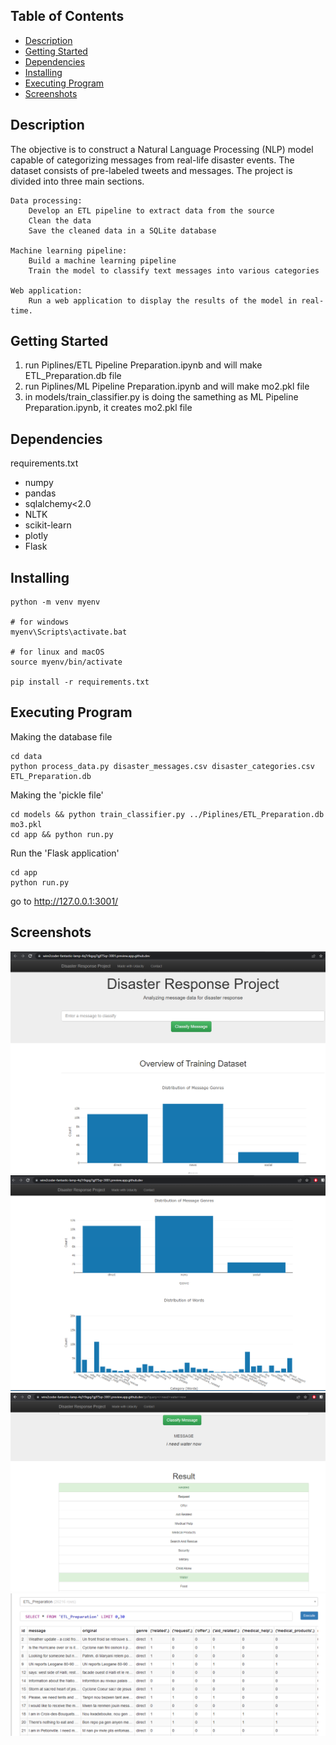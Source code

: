 ## Table of Contents
- [Description](#description)
- [Getting Started](#getting-started)
- [Dependencies](#dependencies)
- [Installing](#installing)
- [Executing Program](#executing-program)
- [Screenshots](#screenshots)

## Description
The objective is to construct a Natural Language Processing (NLP) model capable of categorizing messages from real-life disaster events. The dataset consists of pre-labeled tweets and messages. The project is divided into three main sections. 

    Data processing:
        Develop an ETL pipeline to extract data from the source
        Clean the data
        Save the cleaned data in a SQLite database

    Machine learning pipeline:
        Build a machine learning pipeline
        Train the model to classify text messages into various categories

    Web application:
        Run a web application to display the results of the model in real-time.

## Getting Started
1. run Piplines/ETL Pipeline Preparation.ipynb and will make ETL_Preparation.db file
2. run Piplines/ML Pipeline Preparation.ipynb and will make mo2.pkl file
3. in models/train_classifier.py is doing the samething as ML Pipeline Preparation.ipynb, it creates mo2.pkl file

## Dependencies

requirements.txt

- numpy
- pandas
- sqlalchemy<2.0
- NLTK
- scikit-learn
- plotly
- Flask

## Installing

```
python -m venv myenv

# for windows
myenv\Scripts\activate.bat

# for linux and macOS
source myenv/bin/activate

pip install -r requirements.txt
```

## Executing Program
Making the database file
```
cd data
python process_data.py disaster_messages.csv disaster_categories.csv ETL_Preparation.db
```

Making the 'pickle file'
```
cd models && python train_classifier.py ../Piplines/ETL_Preparation.db mo3.pkl
cd app && python run.py 
```

Run the 'Flask application'
```
cd app
python run.py
```
go to http://127.0.0.1:3001/


## Screenshots
![alt text](screenshots/1.png)
![alt text](screenshots/2.png)
![alt text](screenshots/3.png)
![alt text](screenshots/etl_database.png)







